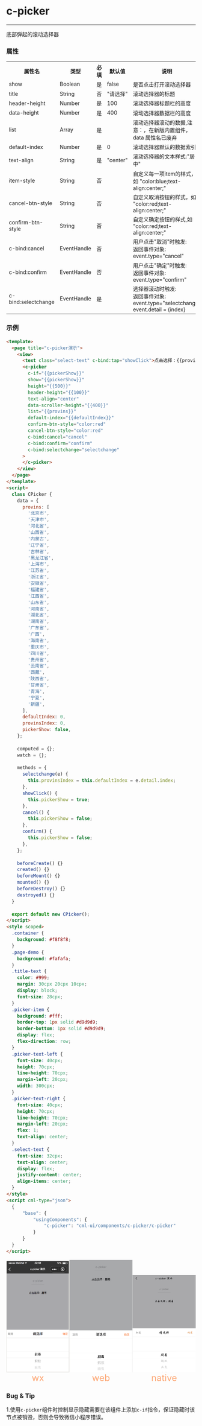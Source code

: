 # c-picker

---

底部弹起的滚动选择器

### 属性

<table>
  <tr>
    <th width="200px">属性名</th>
    <th>类型</th>
    <th>必填</th>
    <th width="100px">默认值</th>
    <th>说明</th>
  </tr>
  <tr>
    <td>show</td>
    <td>Boolean</td>
    <td>是</td>
    <td>false</td>
    <td>是否点击打开滚动选择器</td>
  </tr>
  <tr>
    <td>title</td>
    <td>String</td>
    <td>否</td>
    <td>"请选择"</td>
    <td>滚动选择器的标题</td>
  </tr>
  <tr>
    <td>header-height</td>
    <td>Number</td>
    <td>是</td>
    <td>100</td>
    <td>滚动选择器标题栏的高度</td>
  </tr>
  <tr>
    <td>data-height</td>
    <td>Number</td>
    <td>是</td>
    <td>400</td>
    <td>滚动选择器数据栏的高度</td>
  </tr>
  <tr>
    <td>list</td>
    <td>Array</td>
    <td>是</td>
    <td></td>
    <td>滚动选择器滚动的数据,注意：，在新版内置组件，data 属性名已废弃</td>
  </tr>
  <tr>
    <td>default-index</td>
    <td>Number</td>
    <td>是</td>
    <td>0</td>
    <td>滚动选择器默认的数据索引</td>
  </tr>
  <tr>
    <td>text-align</td>
    <td>String</td>
    <td>是</td>
    <td>"center"</td>
    <td>滚动选择器的文本样式:"居中"</td>
  </tr>
  <tr>
    <td>item-style</td>
    <td>String</td>
    <td>否</td>
    <td></td>
    <td>自定义每一项item的样式，如 "color:blue;text-align:center;"</td>
  </tr>
  <tr>
    <td>cancel-btn-style</td>
    <td>String</td>
    <td>否</td>
    <td></td>
    <td>自定义取消按钮的样式，如 "color:red;text-align:center;"</td>
  </tr>
  <tr>
    <td>confirm-btn-style</td>
    <td>String</td>
    <td>否</td>
    <td></td>
    <td>自定义确定按钮的样式,如 "color:red;text-align:center;"</td>
  </tr>
  <tr>
    <td>c-bind:cancel</td>
    <td>EventHandle</td>
    <td>否</td>
    <td></td>
    <td>用户点击"取消"时触发:<br/>返回事件对象:<br/>event.type="cancel"</td>
  </tr>
  <tr>
    <td>c-bind:confirm</td>
    <td>EventHandle</td>
    <td>否</td>
    <td></td>
    <td>用户点击"确定"时触发:<br/>返回事件对象:<br/>event.type="confirm"</td>
  </tr>
  <tr>
    <td>c-bind:selectchange</td>
    <td>EventHandle</td>
    <td>是</td>
    <td></td>
    <td>
    选择器滚动时触发:
    <br/>
    返回事件对象:
    <br/>
    event.type="selectchange"
    <br/>
    event.detail = {index}</td>
  </tr>
</table>

### 示例

```html
<template>
  <page title="c-picker演示">
    <view>
      <text class="select-text" c-bind:tap="showClick">点击选择：{{provins[provinsIndex]}}</text>
      <c-picker
        c-if="{{pickerShow}}"
        show="{{pickerShow}}"
        height="{{500}}"
        header-height="{{100}}"
        text-align="center"
        data-scroller-height="{{400}}"
        list="{{provins}}"
        default-index="{{defaultIndex}}"
        confirm-btn-style="color:red"
        cancel-btn-style="color:red"
        c-bind:cancel="cancel"
        c-bind:confirm="confirm"
        c-bind:selectchange="selectchange"
      >
      </c-picker>
    </view>
  </page>
</template>
<script>
  class CPicker {
    data = {
      provins: [
        '北京市',
        '天津市',
        '河北省',
        '山西省',
        '内蒙古',
        '辽宁省',
        '吉林省',
        '黑龙江省',
        '上海市',
        '江苏省',
        '浙江省',
        '安徽省',
        '福建省',
        '江西省',
        '山东省',
        '河南省',
        '湖北省',
        '湖南省',
        '广东省',
        '广西',
        '海南省',
        '重庆市',
        '四川省',
        '贵州省',
        '云南省',
        '西藏',
        '陕西省',
        '甘肃省',
        '青海',
        '宁夏',
        '新疆',
      ],
      defaultIndex: 0,
      provinsIndex: 0,
      pickerShow: false,
    };

    computed = {};
    watch = {};

    methods = {
      selectchange(e) {
        this.provinsIndex = this.defaultIndex = e.detail.index;
      },
      showClick() {
        this.pickerShow = true;
      },
      cancel() {
        this.pickerShow = false;
      },
      confirm() {
        this.pickerShow = false;
      },
    };

    beforeCreate() {}
    created() {}
    beforeMount() {}
    mounted() {}
    beforeDestroy() {}
    destroyed() {}
  }

  export default new CPicker();
</script>
<style scoped>
  .container {
    background: #f8f8f8;
  }
  .page-demo {
    background: #fafafa;
  }
  .title-text {
    color: #999;
    margin: 30cpx 20cpx 10cpx;
    display: block;
    font-size: 28cpx;
  }
  .picker-item {
    background: #fff;
    border-top: 1px solid #d9d9d9;
    border-bottom: 1px solid #d9d9d9;
    display: flex;
    flex-direction: row;
  }
  .picker-text-left {
    font-size: 40cpx;
    height: 70cpx;
    line-height: 70cpx;
    margin-left: 20cpx;
    width: 300cpx;
  }
  .picker-text-right {
    font-size: 40cpx;
    height: 70cpx;
    line-height: 70cpx;
    margin-left: 20cpx;
    flex: 1;
    text-align: center;
  }
  .select-text {
    font-size: 32cpx;
    text-align: center;
    display: flex;
    justify-content: center;
    align-items: center;
  }
</style>
<script cml-type="json">
  {
      "base": {
          "usingComponents": {
              "c-picker": "cml-ui/components/c-picker/c-picker"
          }
      }
  }
</script>
```

<div style="display: flex;flex-direction: row;justify-content: space-around; align-items: flex-end;">
  <div style="display: flex;flex-direction: column;align-items: center;">
    <img src="../../../assets/picker.png" width="200px" height="100%" />
    <text style="color: #fda775;font-size: 24px;">wx</text>
  </div>
  <div style="display: flex;flex-direction: column;align-items: center;">
    <img src="../../../assets/picker_web.png" width="200px" height="100%"/>
    <text style="color: #fda775;font-size: 24px;">web</text>
  </div>
  <div style="display: flex;flex-direction: column;align-items: center;">
    <img src="../../../assets/picker_weex.jpeg" width="200px" height="100%"/>
    <text style="color: #fda775;font-size: 24px;">native</text>
  </div>
</div>

### Bug & Tip

1.使用`c-picker`组件时控制显示隐藏需要在该组件上添加`c-if`指令，保证隐藏时该节点被销毁，否则会导致微信小程序错误。
